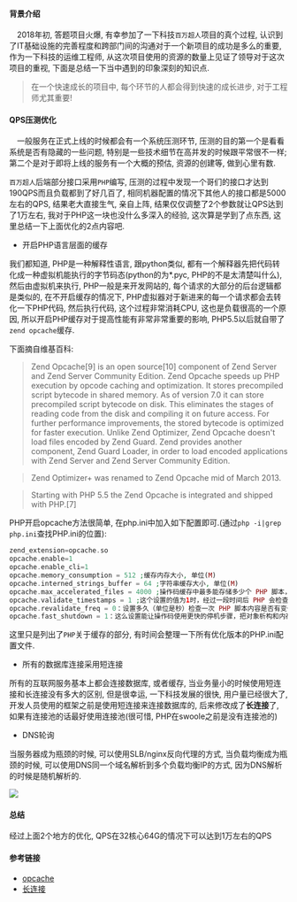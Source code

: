 #### 背景介绍

&emsp;2018年初, 答题项目火爆, 有幸参加了一下科技`百万超人`项目的真个过程, 认识到了IT基础设施的完善程度和跨部门间的沟通对于一个新项目的成功是多么的重要, 作为一下科技的运维工程师, 从这次项目使用的资源的数量上见证了领导对于这次项目的重视, 下面是总结一下当中遇到的印象深刻的知识点.

> 在一个快速成长的项目中, 每个环节的人都会得到快速的成长进步, 对于工程师尤其重要!

#### QPS压测优化

&emsp;一般服务在正式上线的时候都会有一个系统压测环节, 压测的目的第一个是看看系统是否有隐藏的一些问题, 特别是一些技术细节在高并发的时候跟平常很不一样; 第二个是对于即将上线的服务有一个大概的预估, 资源的创建等, 做到心里有数.

`百万超人`后端部分接口采用`PHP`编写, 压测的过程中发现一个哥们的接口才达到190QPS而且负载都到了好几百了, 相同机器配置的情况下其他人的接口都是5000左右的QPS, 结果老大直接生气, 亲自上阵, 结果仅仅调整了2个参数就让QPS达到了1万左右, 我对于PHP这一块也没什么多深入的经验, 这次算是学到了点东西, 这里总结一下上面优化的2点内容吧.

* 开启PHP语言层面的缓存

我们都知道, PHP是一种解释性语言, 跟python类似, 都有一个解释器先把代码转化成一种虚拟机能执行的字节码态(python的为*.pyc, PHP的不是太清楚叫什么), 然后由虚拟机来执行, PHP一般是来开发网站的, 每个请求的大部分的后台逻辑都是类似的, 在不开启缓存的情况下, PHP虚拟器对于新进来的每一个请求都会去转化一下PHP代码, 然后执行代码, 这个过程非常消耗CPU, 这也是负载很高的一个原因, 所以开启PHP缓存对于提高性能有非常非常重要的影响, PHP5.5以后就自带了`zend opcache`缓存.

下面摘自维基百科:

> Zend Opcache[9] is an open source[10] component of Zend Server and Zend Server Community Edition. Zend Opcache speeds up PHP execution by opcode caching and optimization. It stores precompiled script bytecode in shared memory. As of version 7.0 it can store precompiled script bytecode on disk. This eliminates the stages of reading code from the disk and compiling it on future access. For further performance improvements, the stored bytecode is optimized for faster execution. Unlike Zend Optimizer, Zend Opcache doesn't load files encoded by Zend Guard. Zend provides another component, Zend Guard Loader, in order to load encoded applications with Zend Server and Zend Server Community Edition.

> Zend Optimizer+ was renamed to Zend Opcache mid of March 2013.

> Starting with PHP 5.5 the Zend Opcache is integrated and shipped with PHP.[7]


PHP开启opcache方法很简单, 在php.ini中加入如下配置即可.(通过`php -i|grep php.ini`查找PHP.ini的位置):

```php
zend_extension=opcache.so
opcache.enable=1
opcache.enable_cli=1
opcache.memory_consumption = 512 ;缓存内存大小, 单位(M)
opcache.interned_strings_buffer = 64 ;字符串缓存大小, 单位(M)
opcache.max_accelerated_files = 4000 ;操作码缓存中最多能存储多少个 PHP 脚本，这个值的区间是 2000 到 100000 之间，这个值一定要比 PHP 应用中的文件数大。
opcache.validate_timestamps = 1 ;这个设置的值为1时，经过一段时间后 PHP 会检查 PHP 脚本的内容是否有变化，检查的时间间隔由 opcache.revalidate_freq 设置指定。如果这个设置的值为0，PHP 不会检查 PHP 脚本的内容是否有变化，我们必须自己动手清除缓存的操作码。建议在开发环境中设置为1，生产环境中设置为0。
opcache.revalidate_freq = 0：设置多久（单位是秒）检查一次 PHP 脚本内容是否有变化。设置为0秒的含义是仅当opcache.validate_timestamps 设置为1时，才会在每次请求时都重新验证 PHP 文件，因此，在开发环境中每次都会重新验证 PHP 文件，在生产环境中则不验证。
opcache.fast_shutdown = 1：这么设置能让操作码使用更快的停机步骤，把对象析构和内存释放交给 Zend Engine 的内存管理器完成。

```

这里只是列出了`PHP`关于缓存的部分, 有时间会整理一下所有优化版本的PHP.ini配置文件.


* 所有的数据库连接采用短连接

所有的互联网服务基本上都会连接数据库, 或者缓存, 当业务量小的时候使用短连接和长连接没有多大的区别, 但是很幸运, 一下科技发展的很快, 用户量已经很大了, 开发人员使用的框架之前是使用短连接来连接数据库的, 后来修改成了**长连接**了, 如果有连接池的话最好使用连接池(很可惜, PHP在swoole之前是没有连接池的)

* DNS轮询

当服务器成为瓶颈的时候, 可以使用SLB/nginx反向代理的方式, 当负载均衡成为瓶颈的时候, 可以使用DNS同一个域名解析到多个负载均衡IP的方式, 因为DNS解析的时候是随机解析的.

![](https://user-images.githubusercontent.com/7486508/35182353-067282f0-fe0e-11e7-9af4-f03ab7a15773.png)

#### 总结

经过上面2个地方的优化, QPS在32核心64G的情况下可以达到1万左右的QPS



#### 参考链接

* [opcache](http://laravelacademy.org/post/4396.html)
* [长连接](http://www.ywnds.com/?p=9801)